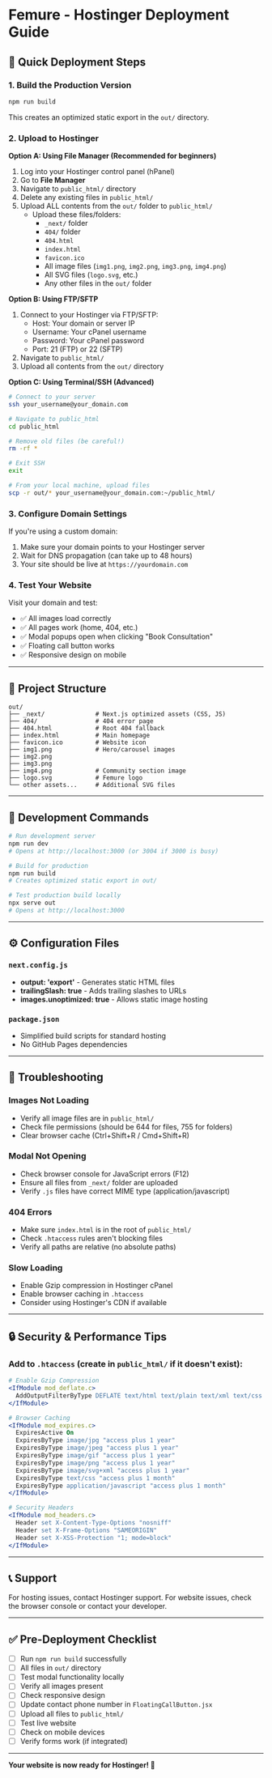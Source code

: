 # Femure - Hostinger Deployment Guide

## 🚀 Quick Deployment Steps

### 1. Build the Production Version
```bash
npm run build
```

This creates an optimized static export in the `out/` directory.

### 2. Upload to Hostinger

**Option A: Using File Manager (Recommended for beginners)**
1. Log into your Hostinger control panel (hPanel)
2. Go to **File Manager**
3. Navigate to `public_html/` directory
4. Delete any existing files in `public_html/`
5. Upload ALL contents from the `out/` folder to `public_html/`
   - Upload these files/folders:
     - `_next/` folder
     - `404/` folder
     - `404.html`
     - `index.html`
     - `favicon.ico`
     - All image files (`img1.png`, `img2.png`, `img3.png`, `img4.png`)
     - All SVG files (`logo.svg`, etc.)
     - Any other files in the `out/` folder

**Option B: Using FTP/SFTP**
1. Connect to your Hostinger via FTP/SFTP:
   - Host: Your domain or server IP
   - Username: Your cPanel username
   - Password: Your cPanel password
   - Port: 21 (FTP) or 22 (SFTP)
2. Navigate to `public_html/`
3. Upload all contents from the `out/` directory

**Option C: Using Terminal/SSH (Advanced)**
```bash
# Connect to your server
ssh your_username@your_domain.com

# Navigate to public_html
cd public_html

# Remove old files (be careful!)
rm -rf *

# Exit SSH
exit

# From your local machine, upload files
scp -r out/* your_username@your_domain.com:~/public_html/
```

### 3. Configure Domain Settings

If you're using a custom domain:
1. Make sure your domain points to your Hostinger server
2. Wait for DNS propagation (can take up to 48 hours)
3. Your site should be live at `https://yourdomain.com`

### 4. Test Your Website

Visit your domain and test:
- ✅ All images load correctly
- ✅ All pages work (home, 404, etc.)
- ✅ Modal popups open when clicking "Book Consultation"
- ✅ Floating call button works
- ✅ Responsive design on mobile

---

## 📁 Project Structure

```
out/
├── _next/              # Next.js optimized assets (CSS, JS)
├── 404/                # 404 error page
├── 404.html            # Root 404 fallback
├── index.html          # Main homepage
├── favicon.ico         # Website icon
├── img1.png            # Hero/carousel images
├── img2.png
├── img3.png
├── img4.png            # Community section image
├── logo.svg            # Femure logo
└── other assets...     # Additional SVG files
```

---

## 🔧 Development Commands

```bash
# Run development server
npm run dev
# Opens at http://localhost:3000 (or 3004 if 3000 is busy)

# Build for production
npm run build
# Creates optimized static export in out/

# Test production build locally
npx serve out
# Opens at http://localhost:3000
```

---

## ⚙️ Configuration Files

### `next.config.js`
- **output: 'export'** - Generates static HTML files
- **trailingSlash: true** - Adds trailing slashes to URLs
- **images.unoptimized: true** - Allows static image hosting

### `package.json`
- Simplified build scripts for standard hosting
- No GitHub Pages dependencies

---

## 🐛 Troubleshooting

### Images Not Loading
- Verify all image files are in `public_html/`
- Check file permissions (should be 644 for files, 755 for folders)
- Clear browser cache (Ctrl+Shift+R / Cmd+Shift+R)

### Modal Not Opening
- Check browser console for JavaScript errors (F12)
- Ensure all files from `_next/` folder are uploaded
- Verify `.js` files have correct MIME type (application/javascript)

### 404 Errors
- Make sure `index.html` is in the root of `public_html/`
- Check `.htaccess` rules aren't blocking files
- Verify all paths are relative (no absolute paths)

### Slow Loading
- Enable Gzip compression in Hostinger cPanel
- Enable browser caching in `.htaccess`
- Consider using Hostinger's CDN if available

---

## 🔒 Security & Performance Tips

### Add to `.htaccess` (create in `public_html/` if it doesn't exist):

```apache
# Enable Gzip Compression
<IfModule mod_deflate.c>
  AddOutputFilterByType DEFLATE text/html text/plain text/xml text/css text/javascript application/javascript
</IfModule>

# Browser Caching
<IfModule mod_expires.c>
  ExpiresActive On
  ExpiresByType image/jpg "access plus 1 year"
  ExpiresByType image/jpeg "access plus 1 year"
  ExpiresByType image/gif "access plus 1 year"
  ExpiresByType image/png "access plus 1 year"
  ExpiresByType image/svg+xml "access plus 1 year"
  ExpiresByType text/css "access plus 1 month"
  ExpiresByType application/javascript "access plus 1 month"
</IfModule>

# Security Headers
<IfModule mod_headers.c>
  Header set X-Content-Type-Options "nosniff"
  Header set X-Frame-Options "SAMEORIGIN"
  Header set X-XSS-Protection "1; mode=block"
</IfModule>
```

---

## 📞 Support

For hosting issues, contact Hostinger support.
For website issues, check the browser console or contact your developer.

---

## ✅ Pre-Deployment Checklist

- [ ] Run `npm run build` successfully
- [ ] All files in `out/` directory
- [ ] Test modal functionality locally
- [ ] Verify all images present
- [ ] Check responsive design
- [ ] Update contact phone number in `FloatingCallButton.jsx`
- [ ] Upload all files to `public_html/`
- [ ] Test live website
- [ ] Check on mobile devices
- [ ] Verify forms work (if integrated)

---

**Your website is now ready for Hostinger! 🎉**

